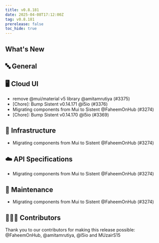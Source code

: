 ```yaml
---
title: v0.8.181
date: 2025-04-08T17:12:00Z
tag: v0.8.181
prerelease: false
toc_hide: true
---
```


## What's New
## 🔤 General
## 🖥 Cloud UI

- remove @mui/material v5 library @amitamrutiya (#3375)
- [Chore]: Bump Sistent v0.14.171 @l5io (#3376)
- Migrating components from Mui to Sistent @FaheemOnHub (#3274)
- [Chore]: Bump Sistent v0.14.170 @l5io (#3369)

## 🦴 Infrastructure

- Migrating components from Mui to Sistent @FaheemOnHub (#3274)

## ☁️ API Specifications

- Migrating components from Mui to Sistent @FaheemOnHub (#3274)

## 🧰 Maintenance

- Migrating components from Mui to Sistent @FaheemOnHub (#3274)

## 👨🏽‍💻 Contributors

Thank you to our contributors for making this release possible:
@FaheemOnHub, @amitamrutiya, @l5io and MUzairS15

